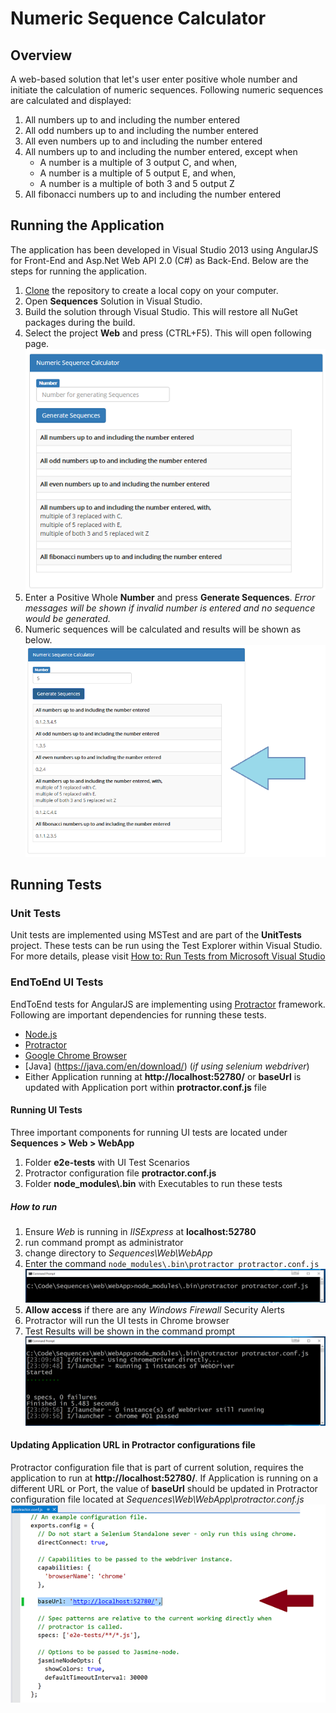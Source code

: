 # Numeric Sequence Calculator

## Overview
A web-based solution that let's user enter positive whole number and initiate the calculation of numeric
sequences. Following numeric sequences are calculated and displayed:

1. All numbers up to and including the number entered
2. All odd numbers up to and including the number entered
3. All even numbers up to and including the number entered
4. All numbers up to and including the number entered, except when
    - A number is a multiple of 3 output C, and when,
    - A number is a multiple of 5 output E, and when,
    - A number is a multiple of both 3 and 5 output Z
5. All fibonacci numbers up to and including the number entered


## Running the Application
The application has been developed in Visual Studio 2013 using AngularJS for Front-End and Asp&#46;Net Web API 2.0 (C#) as Back-End. Below are the steps for running the application.

1. [Clone](https://help.github.com/articles/cloning-a-repository/) the repository to create a local copy on your computer.
2. Open **Sequences** Solution in Visual Studio.
3. Build the solution through Visual Studio. This will restore all NuGet packages during the build.
4. Select the project **Web** and press (CTRL+F5). This will open following page. ![Alt text](ReadMeImages/01IndexPage.PNG)
6. Enter a Positive Whole **Number** and press **Generate Sequences**. *Error messages will be shown if invalid number is entered and no sequence would be generated.*
7. Numeric sequences will be calculated and results will be shown as below.![Alt text](ReadMeImages/02ResultPage.PNG)

## Running Tests

### Unit Tests

Unit tests are implemented using MSTest and are part of the **UnitTests** project. These tests can be run using the Test Explorer within Visual Studio. For more details, please visit [How to: Run Tests from Microsoft Visual Studio](https://msdn.microsoft.com/en-us/library/ms182470(v=vs.120).aspx) 

### EndToEnd UI Tests
EndToEnd tests for AngularJS are implementing using [Protractor](http://www.protractortest.org/) framework. Following are important dependencies for running these tests.

- [Node&#46;js](https://nodejs.org/en/)
- [Protractor](http://www.protractortest.org/)
- [Google Chrome Browser](https://www.google.com/chrome/)
- [Java] (https://java.com/en/download/) (*if using selenium webdriver*)
- Either Application running at **http&#58;<spam></spam>&#47;<spam></spam>&#47;localhost&#58;52780&#47;** or **baseUrl** is updated with Application port within **<spam>protractor&#46;</spam>conf&#46;<spam>js</spam>** file

#### Running UI Tests
Three important components for running UI tests are located under **Sequences > Web > WebApp**

1. Folder **e2e-tests** with UI Test Scenarios
2. Protractor configuration file **protractor&#46;conf&#46;js**
3. Folder **node_modules\\.bin** with Executables to run these tests 

##### How to run

1. Ensure *Web* is running in *IISExpress* at **localhost&#58;52780**
2. run command prompt as administrator
3. change directory to *Sequences\Web\WebApp*
4. Enter the command `node_modules\.bin\protractor protractor.conf.js` ![Alt text](ReadMeImages/03RunProtractor.PNG)
5. **Allow access** if there are any *Windows Firewall* Security Alerts
6. Protractor will run the UI tests in Chrome browser
7. Test Results will be shown in the command prompt ![Alt text](ReadMeImages/04ProtractorTestResults.PNG)


#### Updating Application URL in Protractor configurations file

Protractor configuration file that is part of current solution, requires the application to run at **http&#58;<spam></spam>&#47;<spam></spam>&#47;localhost&#58;52780&#47;**. If Application is running on a different URL or Port, the value of **baseUrl** should be updated in Protractor configuration file located at *Sequences\Web\WebApp\protractor&#46;conf&#46;<spam>js</spam>* ![Alt text](ReadMeImages/05ProtractorConfigFile.PNG)






